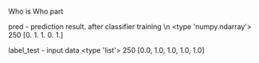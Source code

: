 Who is Who part

pred - prediction result. after classifier training \n
<type 'numpy.ndarray'>
250
[0. 1. 1. 0. 1.]


label_test - input data
<type 'list'>
250
[0.0, 1.0, 1.0, 1.0, 1.0]
